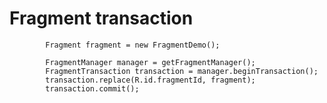 # Fragment transaction 
            Fragment fragment = new FragmentDemo();

            FragmentManager manager = getFragmentManager();
            FragmentTransaction transaction = manager.beginTransaction();
            transaction.replace(R.id.fragmentId, fragment);
            transaction.commit();
